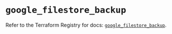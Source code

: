 # `google_filestore_backup`

Refer to the Terraform Registry for docs: [`google_filestore_backup`](https://registry.terraform.io/providers/hashicorp/google-beta/5.30.0/docs/resources/google_filestore_backup).
